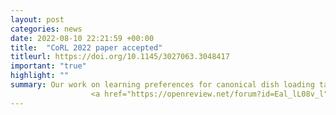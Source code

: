 ```yaml
---
layout: post
categories: news
date: 2022-08-10 22:21:59 +00:00
title:  "CoRL 2022 paper accepted"
titleurl: https://doi.org/10.1145/3027063.3048417
important: "true"
highlight: ""
summary: Our work on learning preferences for canonical dish loading task using 
                  <a href="https://openreview.net/forum?id=Eal_lL08v_l">Transformers Task Planner</a> is accepted at <a href="https://corl2022.org/">CoRL 2022</a>. <br><br><center><iframe width="560" height="315" src="https://www.youtube.com/embed/ivLdlMQekME?start=4" title="YouTube video player" frameborder="0" allow="accelerometer; autoplay; clipboard-write; encrypted-media; gyroscope; picture-in-picture" allowfullscreen></iframe></center>
---
```

